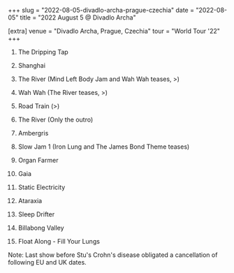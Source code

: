 +++
slug = "2022-08-05-divadlo-archa-prague-czechia"
date = "2022-08-05"
title = "2022 August 5 @ Divadlo Archa"

[extra]
venue = "Divadlo Archa, Prague, Czechia"
tour = "World Tour '22"
+++


 1. The Dripping Tap

 2. Shanghai

 3. The River
    (Mind Left Body Jam and Wah Wah teases, >)

 4. Wah Wah
    (The River teases, >)

 5. Road Train
    (>)

 6. The River
    (Only the outro)

 7. Ambergris

 8. Slow Jam 1
    (Iron Lung and The James Bond Theme teases)

 9. Organ Farmer

10. Gaia

11. Static Electricity

12. Ataraxia

13. Sleep Drifter

14. Billabong Valley

15. Float Along - Fill Your Lungs


Note: Last show before Stu's Crohn's disease obligated a cancellation
of following EU and UK dates.
